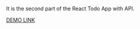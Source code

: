It is the second part of the React Todo App with API.

[DEMO LINK](https://optimistixx.github.io/react-todo-app-add-delete/)
